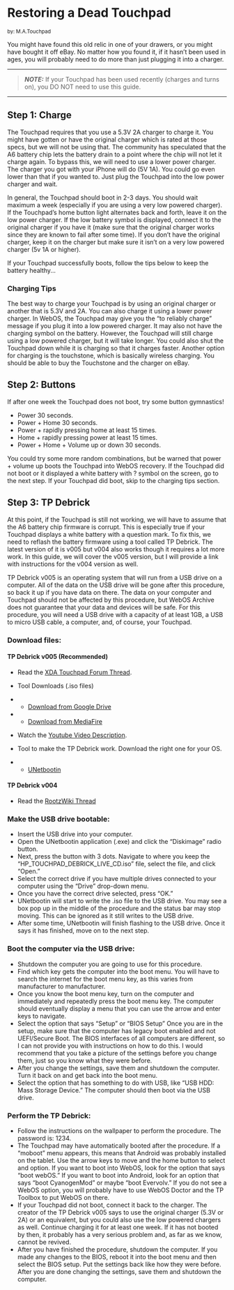 # Restoring a Dead Touchpad
<sup>by: M.A.Touchpad</sup>

You might have found this old relic in one of your drawers, or you might have bought it off eBay. No matter how you found it, if it hasn’t been used in ages, you will probably need to do more than just plugging it into a charger.

---
> **_NOTE:_**  If your Touchpad has been used recently (charges and turns on), you DO NOT need to use this guide.

---

## Step 1: Charge

The Touchpad requires that you use a 5.3V 2A charger to charge it. You might have gotten or have the original charger which is rated at those specs, but we will not be using that. The community has speculated that the A6 battery chip lets the battery drain to a point where the chip will not let it charge again. To bypass this, we will need to use a lower power charger. The charger you got with your iPhone will do (5V 1A). You could go even lower than that if you wanted to. Just plug the Touchpad into the low power charger and wait. 

In general, the Touchpad should boot in 2-3 days. You should wait maximum a week (especially if you are using a very low powered charger). If the Touchpad’s home button light alternates back and forth, leave it on the low power charger. If the low battery symbol is displayed, connect it to the original charger if you have it (make sure that the original charger works since they are known to fail after some time). If you don’t have the original charger, keep it on the charger but make sure it isn’t on a very low powered charger (5v 1A or higher). 

If your Touchpad successfully boots, follow the tips below to keep the battery healthy...

### Charging Tips

The best way to charge your Touchpad is by using an original charger or another that is 5.3V and 2A. You can also charge it using a lower power charger. In WebOS, the Touchpad may give you the “to reliably charge” message if you plug it into a low powered charger. It may also not have the charging symbol on the battery. However, the Touchpad will still charge using a low powered charger, but it will take longer. You could also shut the Touchpad down while it is charging so that it charges faster. Another option for charging is the touchstone, which is basically wireless charging. You should be able to buy the Touchstone and the charger on eBay.

## Step 2: Buttons

If after one week the Touchpad does not boot, try some button gymnastics!

* Power 30 seconds.
* Power + Home 30 seconds.
* Power + rapidly pressing home at least 15 times.
* Home + rapidly pressing power at least 15 times.
* Power + Home + Volume up or down 30 seconds.

You could try some more random combinations, but be warned that power + volume up boots the Touchpad into WebOS recovery. If the Touchpad did not boot or it displayed a white battery with ? symbol on the screen, go to the next step. If your Touchpad did boot, skip to the charging tips section.

## Step 3: TP Debrick

At this point, if the Touchpad is still not working, we will have to assume that the A6 battery chip firmware is corrupt. This is especially true if your Touchpad displays a white battery with a question mark. To fix this, we need to reflash the battery firmware using a tool called TP Debrick. The latest version of it is v005 but v004 also works though it requires a lot more work. In this guide, we will cover the v005 version, but I will provide a link with instructions for the v004 version as well.

TP Debrick v005 is an operating system that will run from a USB drive on a computer. All of the data on the USB drive will be gone after this procedure, so back it up if you have data on there. The data on your computer and Touchpad should not be affected by this procedure, but WebOS Archive does not guarantee that your data and devices will be safe. For this procedure, you will need a USB drive with a capacity of at least 1GB, a USB to micro USB cable, a computer, and, of course, your Touchpad.

### Download files:

#### TP Debrick v005 (Recommended)

+ Read the <a href="https://forum.xda-developers.com/t/hp-touchpad-debrick-linux-live-cd.4189245/" target="_blank">XDA Touchpad Forum Thread</a>.

+ Tool Downloads (.iso files)
+ + <a href="https://drive.google.com/file/d/1XUJNWqvkfH6WwMi0cTDn99JB1pdf3q-y/view?usp=sharing" target="_blank">Download from Google Drive</a> 
+ + <a href="http://www.mediafire.com/file/0xu1u2s3afjas9a/HP_TOUCHPAD_DEBRICK_LIVE_CD.iso/file" target="_blank">Download from MediaFire</a>

+ Watch the <a href="https://www.youtube.com/watch?v=WKrXu99XvA0&feature=youtu.be" target="_blank">Youtube Video Description</a>.

+ Tool to make the TP Debrick work. Download the right one for your OS.
+ + <a href="https://unetbootin.github.io/">UNetbootin</a>

#### TP Debrick v004

+ Read the <a href="https://www.rootzwiki.com/threads/tpdebrick-v004.38786/" target="_blank">RootzWiki Thread</a>

### Make the USB drive bootable:

* Insert the USB drive into your computer.
* Open the UNetbootin application (.exe) and click the “Diskimage” radio button.
* Next, press the button with 3 dots. Navigate to where you keep the “HP_TOUCHPAD_DEBRICK_LIVE_CD.iso” file, select the file, and click “Open.”
* Select the correct drive if you have multiple drives connected to your computer using the “Drive” drop-down menu.
* Once you have the correct drive selected, press “OK.”
* UNetbootin will start to write the .iso file to the USB drive. You may see a box pop up in the middle of the procedure and the status bar may stop moving. This can be ignored as it still writes to the USB drive.
* After some time, UNetbootin will finish flashing to the USB drive. Once it says it has finished, move on to the next step.

### Boot the computer via the USB drive:

* Shutdown the computer you are going to use for this procedure.
* Find which key gets the computer into the boot menu. You will have to search the internet for the boot menu key, as this varies from manufacturer to manufacturer.
* Once you know the boot menu key, turn on the computer and immediately and repeatedly press the boot menu key. The computer should eventually display a menu that you can use the arrow and enter keys to navigate.
* Select the option that says “Setup” or “BIOS Setup” Once you are in the setup, make sure that the computer has legacy boot enabled and not UEFI/Secure Boot. The BIOS interfaces of all computers are different, so I can not provide you with instructions on how to do this. I would recommend that you take a picture of the settings before you change them, just so you know what they were before.
* After you change the settings, save them and shutdown the computer. Turn it back on and get back into the boot menu.
* Select the option that has something to do with USB, like “USB HDD: Mass Storage Device.” The computer should then boot via the USB drive.

### Perform the TP Debrick:

* Follow the instructions on the wallpaper to perform the procedure. The password is: 1234.
* The Touchpad may have automatically booted after the procedure. If a “moboot” menu appears, this means that Android was probably installed on the tablet. Use the arrow keys to move and the home button to select and option. If you want to boot into WebOS, look for the option that says “boot webOS.” If you want to boot into Android, look for an option that says “boot CyanogenMod” or maybe “boot Evervolv.” If you do not see a WebOS option, you will probably have to use WebOS Doctor and the TP Toolbox to put WebOS on there.
* If your Touchpad did not boot, connect it back to the charger. The creator of the TP Debrick v005 says to use the original charger (5.3V or 2A) or an equivalent, but you could also use the low powered chargers as well. Continue charging it for at least one week. If it has not booted by then, it probably has a very serious problem and, as far as we know, cannot be revived.
* After you have finished the procedure, shutdown the computer. If you made any changes to the BIOS, reboot it into the boot menu and then select the BIOS setup. Put the settings back like how they were before. After you are done changing the settings, save them and shutdown the computer.